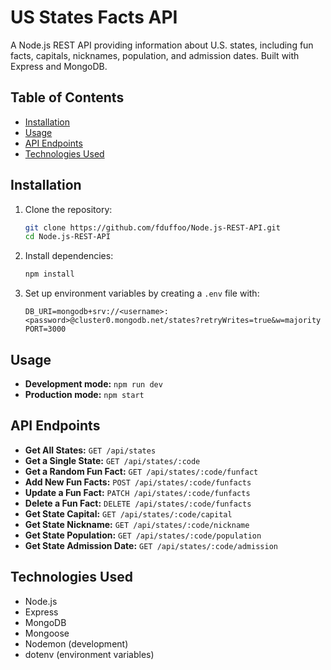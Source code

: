 # US States Facts API

A Node.js REST API providing information about U.S. states, including fun facts, capitals, nicknames, population, and admission dates. Built with Express and MongoDB.

## Table of Contents

- [Installation](#installation)
- [Usage](#usage)
- [API Endpoints](#api-endpoints)
- [Technologies Used](#technologies-used)

## Installation

1. Clone the repository:
    ```bash
    git clone https://github.com/fduffoo/Node.js-REST-API.git
    cd Node.js-REST-API
    ```

2. Install dependencies:
    ```bash
    npm install
    ```

3. Set up environment variables by creating a `.env` file with:
    ```plaintext
    DB_URI=mongodb+srv://<username>:<password>@cluster0.mongodb.net/states?retryWrites=true&w=majority
    PORT=3000
    ```

## Usage

- **Development mode:** `npm run dev`
- **Production mode:** `npm start`

## API Endpoints

- **Get All States:** `GET /api/states`
- **Get a Single State:** `GET /api/states/:code`
- **Get a Random Fun Fact:** `GET /api/states/:code/funfact`
- **Add New Fun Facts:** `POST /api/states/:code/funfacts`
- **Update a Fun Fact:** `PATCH /api/states/:code/funfacts`
- **Delete a Fun Fact:** `DELETE /api/states/:code/funfacts`
- **Get State Capital:** `GET /api/states/:code/capital`
- **Get State Nickname:** `GET /api/states/:code/nickname`
- **Get State Population:** `GET /api/states/:code/population`
- **Get State Admission Date:** `GET /api/states/:code/admission`

## Technologies Used

- Node.js
- Express
- MongoDB
- Mongoose
- Nodemon (development)
- dotenv (environment variables)
